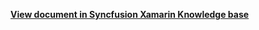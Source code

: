 **[View document in Syncfusion Xamarin Knowledge base](https://www.syncfusion.com/kb/12330/how-to-refresh-listview-after-dropping-a-table-in-xamarin-forms-sflistview)**
